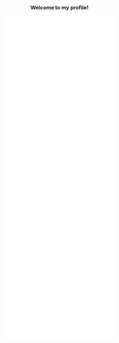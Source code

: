 <h3 align="center">
  Welcome to my profile!
</h3>

<!-- Metrics SVG by lowlighter - https://github.com/lowlighter/metrics -->
<p align="center">
  <a href="https://github.com/lowlighter/metrics"><img src="https://github.com/twannatter/twannatter/blob/main/github-metrics.svg"></a>
</p>
